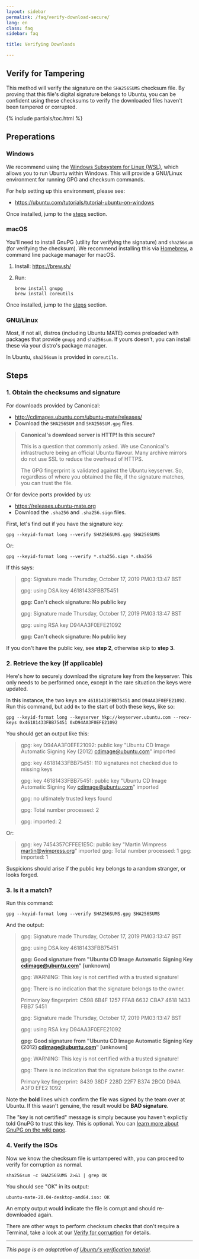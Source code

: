 ```yaml
---
layout: sidebar
permalink: /faq/verify-download-secure/
lang: en
class: faq
sidebar: faq

title: Verifying Downloads

---
```


## Verify for Tampering

This method will verify the signature on the `SHA256SUMS` checksum file. By
proving that this file's digital signature belongs to Ubuntu, you can be
confident using these checksums to verify the downloaded files haven't been
tampered or corrupted.

{% include partials/toc.html %}


## Preperations

### Windows

We recommend using the [Windows Subsystem for Linux (WSL)](https://docs.microsoft.com/en-us/windows/wsl/faq),
which allows you to run Ubuntu within Windows. This will provide a GNU/Linux
environment for running GPG and checksum commands.

For help setting up this environment, please see:

* <https://ubuntu.com/tutorials/tutorial-ubuntu-on-windows>

Once installed, jump to the [steps](#steps) section.


### macOS

You'll need to install GnuPG (utility for verifying the signature) and
`sha256sum` (for verifying the checksum). We recommend installing this via
[Homebrew](https://brew.sh/), a command line package manager for macOS.

1. Install: <https://brew.sh/>
2. Run:

       brew install gnupg
       brew install coreutils

Once installed, jump to the [steps](#steps) section.


### GNU/Linux

Most, if not all, distros (including Ubuntu MATE) comes preloaded with packages
that provide `gnupg` and `sha256sum`. If yours doesn't, you can install these
via your distro's package manager.

In Ubuntu, `sha256sum` is provided in `coreutils`.


## Steps

### 1. Obtain the checksums and signature

For downloads provided by Canonical:

* <http://cdimages.ubuntu.com/ubuntu-mate/releases/>
* Download the `SHA256SUM` and `SHA256SUM.gpg` files.

>
> **Canonical's download server is HTTP! Is this secure?**
>
> This is a question that commonly asked. We use Canonical's infrastructure
> being an official Ubuntu flavour. Many archive mirrors do not use
> SSL to reduce the overhead of HTTPS.
>
> The GPG fingerprint is validated against the Ubuntu keyserver.
> So, regardless of where you obtained the file, if the signature matches,
> you can trust the file.
>

Or for device ports provided by us:

* <https://releases.ubuntu-mate.org>
* Download the `.sha256` and `.sha256.sign` files.

First, let's find out if you have the signature key:

    gpg --keyid-format long --verify SHA256SUMS.gpg SHA256SUMS

Or:

    gpg --keyid-format long --verify *.sha256.sign *.sha256

If this says:

>
> gpg: Signature made Thursday, October 17, 2019 PM03:13:47 BST
>
> gpg:                using DSA key 46181433FBB75451
>
> **gpg: Can't check signature: No public key**
>
> gpg: Signature made Thursday, October 17, 2019 PM03:13:47 BST
>
> gpg:                using RSA key D94AA3F0EFE21092
>
> **gpg: Can't check signature: No public key**
>

If you don't have the public key, see **step 2**, otherwise skip to **step 3**.


### 2. Retrieve the key (if applicable)

Here's how to securely download the signature key from the keyserver. This only
needs to be performed once, except in the rare situation the keys were updated.

In this instance, the two keys are `46181433FBB75451` and `D94AA3F0EFE21092`.
Run this command, but add `0x` to the start of both these keys, like so:

    gpg --keyid-format long --keyserver hkp://keyserver.ubuntu.com --recv-keys 0x46181433FBB75451 0xD94AA3F0EFE21092

You should get an output like this:

>
> gpg: key D94AA3F0EFE21092: public key "Ubuntu CD Image Automatic Signing Key (2012) <cdimage@ubuntu.com>" imported
>
> gpg: key 46181433FBB75451: 110 signatures not checked due to missing keys
>
> gpg: key 46181433FBB75451: public key "Ubuntu CD Image Automatic Signing Key <cdimage@ubuntu.com>" imported
>
> gpg: no ultimately trusted keys found
>
> gpg: Total number processed: 2
>
> gpg:               imported: 2
>

Or:

> gpg: key 7454357CFFEE1E5C: public key "Martin Wimpress <martin@wimpress.org>" imported
> gpg: Total number processed: 1
> gpg:               imported: 1


Suspicions should arise if the public key belongs to a random stranger, or looks
forged.


### 3. Is it a match?

Run this command:

    gpg --keyid-format long --verify SHA256SUMS.gpg SHA256SUMS

And the output:

>
> gpg: Signature made Thursday, October 17, 2019 PM03:13:47 BST
>
> gpg:                using DSA key 46181433FBB75451
>
> **gpg: Good signature from "Ubuntu CD Image Automatic Signing Key <cdimage@ubuntu.com>" [unknown]**
>
> gpg: WARNING: This key is not certified with a trusted signature!
>
> gpg:          There is no indication that the signature belongs to the owner.
>
> Primary key fingerprint: C598 6B4F 1257 FFA8 6632  CBA7 4618 1433 FBB7 5451
>
> gpg: Signature made Thursday, October 17, 2019 PM03:13:47 BST
>
> gpg:                using RSA key D94AA3F0EFE21092
>
> **gpg: Good signature from "Ubuntu CD Image Automatic Signing Key (2012) <cdimage@ubuntu.com>" [unknown]**
>
> gpg: WARNING: This key is not certified with a trusted signature!
>
> gpg:          There is no indication that the signature belongs to the owner.
>
> Primary key fingerprint: 8439 38DF 228D 22F7 B374  2BC0 D94A A3F0 EFE2 1092
>

Note the **bold** lines which confirm the file was signed by the team
over at Ubuntu. If this wasn't genuine, the result would be **BAD signature**.

The "key is not certified" message is simply because you haven't explictly told
GnuPG to trust this key. This is optional. You can
[learn more about GnuPG on the wiki page](https://help.ubuntu.com/community/GnuPrivacyGuardHowto).


### 4. Verify the ISOs

Now we know the checksum file is untampered with, you can proceed to verify
for corruption as normal.

    sha256sum -c SHA256SUMS 2>&1 | grep OK

You should see "OK" in its output:

    ubuntu-mate-20.04-desktop-amd64.iso: OK

An empty output would indicate the file is corrupt and should re-downloaded
again.

There are other ways to perform checksum checks that don't require a Terminal,
take a look at our [Verify for corruption](/faq/verify-download-quick/) for details.


---

_This page is an adaptation of [Ubuntu's verification tutorial](https://discourse.ubuntu.com/t/14010)._
